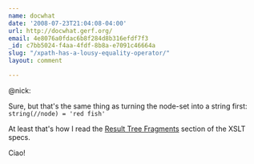 ```yaml
---
name: docwhat
date: '2008-07-23T21:04:08-04:00'
url: http://docwhat.gerf.org/
email: 4e8076a0fdac6b8f284d8b316efdf7f3
_id: c7bb5024-f4aa-4fdf-8b8a-e7091c46664a
slug: "/xpath-has-a-lousy-equality-operator/"
layout: comment

---
```


@nick:

Sure, but that's the same thing as turning the node-set into a string first:
<code>string(//node) = 'red fish'</code>

At least that's how I read the <a href="http://www.w3.org/TR/xslt#section-Result-Tree-Fragments" rel="nofollow">Result Tree Fragments</a> section of the XSLT specs.

Ciao!
